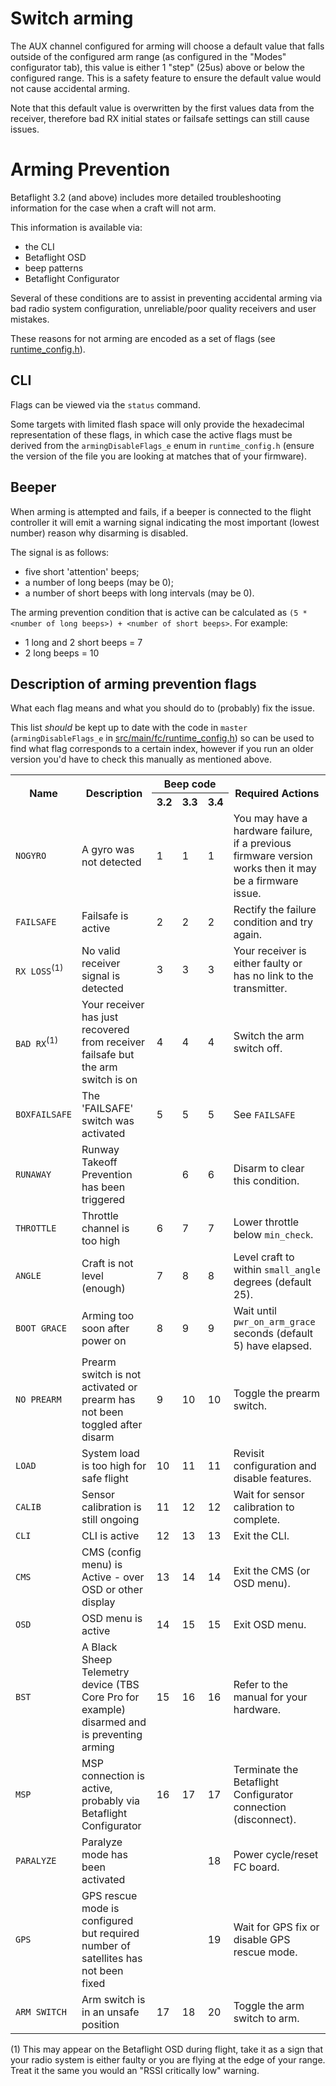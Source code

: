 # Switch arming

The AUX channel configured for arming will choose a default value that falls outside of the configured arm range (as configured in the "Modes" configurator tab), this value is either 1 "step" (25us) above or below the configured range. This is a safety feature to ensure the default value would not cause accidental arming.

Note that this default value is overwritten by the first values data from the receiver, therefore bad RX initial states or failsafe settings can still cause issues.

# Arming Prevention

Betaflight 3.2 (and above) includes more detailed troubleshooting information for the case when a craft will not arm.

This information is available via:
- the CLI
- Betaflight OSD
- beep patterns
- Betaflight Configurator

Several of these conditions are to assist in preventing accidental arming via bad radio system configuration, unreliable/poor quality receivers and user mistakes.

These reasons for not arming are encoded as a set of flags (see [runtime_config.h](https://github.com/betaflight/betaflight/blob/master/src/main/fc/runtime_config.h)).

## CLI

Flags can be viewed via the `status` command.

Some targets with limited flash space will only provide the hexadecimal representation of these flags, in which case the active flags must be derived from the `armingDisableFlags_e` enum in `runtime_config.h` (ensure the version of the file you are looking at matches that of your firmware).

## Beeper

When arming is attempted and fails, if a beeper is connected to the flight controller it will emit a warning signal indicating the most important (lowest number) reason why disarming is disabled.

The signal is as follows:
- five short 'attention' beeps;
- a number of long beeps (may be 0);
- a number of short beeps with long intervals (may be 0).

The arming prevention condition that is active can be calculated as `(5 * <number of long beeps>) + <number of short beeps>`. For example:

- 1 long and 2 short beeps = 7
- 2 long beeps = 10

## Description of arming prevention flags

What each flag means and what you should do to (probably) fix the issue.

This list *should* be kept up to date with the code in `master` (`armingDisableFlags_e` in [src/main/fc/runtime_config.h](https://github.com/betaflight/betaflight/blob/master/src/main/fc/runtime_config.h#L37-L60)) so can be used to find what flag corresponds to a certain index, however if you run an older version you'd have to check this manually as mentioned above.


<table>
<tr><th rowspan="2">Name</th><th rowspan="2">Description</th><th colspan="3">Beep code</th><th rowspan="2">Required Actions</th></tr>
<tr><th>3.2</th><th>3.3</th><th>3.4</th></tr>
<tr><td><code>NOGYRO</code></td><td>A gyro was not detected</td><td>1</td><td>1</td><td>1</td><td>You may have a hardware failure, if a previous firmware version works then it may be a firmware issue.</td></tr>
<tr><td><code>FAILSAFE</code></td><td>Failsafe is active</td><td>2</td><td>2</td><td>2</td><td>Rectify the failure condition and try again.</td></tr>
<tr><td><code>RX LOSS</code><sup>(1)</sup></td><td>No valid receiver signal is detected</td><td>3</td><td>3</td><td>3</td><td>Your receiver is either faulty or has no link to the transmitter.</td></tr>
<tr><td><code>BAD RX</code><sup>(1)</sup></td><td>Your receiver has just recovered from receiver failsafe but the arm switch is on</td><td>4</td><td>4</td><td>4</td><td>Switch the arm switch off.</td></tr>
<tr><td><code>BOXFAILSAFE</code></td><td>The 'FAILSAFE' switch was activated</td><td>5</td><td>5</td><td>5</td><td>See <code>FAILSAFE</code></td></tr>
<tr><td><code>RUNAWAY</code></td><td>Runway Takeoff Prevention has been triggered</td><td> </td><td>6</td><td>6</td><td>Disarm to clear this condition.</td></tr>
<tr><td><code>THROTTLE</code></td><td>Throttle channel is too high</td><td>6</td><td>7</td><td>7</td><td>Lower throttle below <code>min_check</code>.</td></tr>
<tr><td><code>ANGLE</code></td><td>Craft is not level (enough)</td><td>7</td><td>8</td><td>8</td><td>Level craft to within <code>small_angle</code> degrees (default 25).</td></tr>
<tr><td><code>BOOT GRACE</code></td><td>Arming too soon after power on</td><td>8</td><td>9</td><td>9</td><td>Wait until <code>pwr_on_arm_grace</code> seconds (default 5) have elapsed.</td></tr>
<tr><td><code>NO PREARM</code></td><td>Prearm switch is not activated or prearm has not been toggled after disarm</td><td>9</td><td>10</td><td>10</td><td>Toggle the prearm switch.</td></tr>
<tr><td><code>LOAD</code></td><td>System load is too high for safe flight</td><td>10</td><td>11</td><td>11</td><td>Revisit configuration and disable features.</td></tr>
<tr><td><code>CALIB</code></td><td>Sensor calibration is still ongoing</td><td>11</td><td>12</td><td>12</td><td>Wait for sensor calibration to complete.</td></tr>
<tr><td><code>CLI</code></td><td>CLI is active</td><td>12</td><td>13</td><td>13</td><td>Exit the CLI.</td></tr>
<tr><td><code>CMS</code></td><td>CMS (config menu) is Active - over OSD or other display</td><td>13</td><td>14</td><td>14</td><td>Exit the CMS (or OSD menu).</td></tr>
<tr><td><code>OSD</code></td><td>OSD menu is active</td><td>14</td><td>15</td><td>15</td><td>Exit OSD menu.</td></tr>
<tr><td><code>BST</code></td><td>A Black Sheep Telemetry device (TBS Core Pro for example) disarmed and is preventing arming</td><td>15</td><td>16</td><td>16</td><td>Refer to the manual for your hardware.</td></tr>
<tr><td><code>MSP</code> </td><td>MSP connection is active, probably via Betaflight Configurator</td><td>16</td><td>17</td><td>17</td><td>Terminate the Betaflight Configurator connection (disconnect).</td></tr>
<tr><td><code>PARALYZE</code></td><td>Paralyze mode has been activated</td><td></td><td></td><td>18</td><td>Power cycle/reset FC board.</td></tr>
<tr><td><code>GPS</code></td><td>GPS rescue mode is configured but required number of satellites has not been fixed</td><td></td><td></td><td>19</td><td>Wait for GPS fix or disable GPS rescue mode.</td></tr>
<tr><td><code>ARM SWITCH</code></td><td>Arm switch is in an unsafe position</td><td>17</td><td>18</td><td>20</td><td>Toggle the arm switch to arm.</td></tr>
</table>
(1) This may appear on the Betaflight OSD during flight, take it as a sign that your radio system is either faulty or you are flying at the edge of your range. Treat it the same you would an "RSSI critically low" warning.

